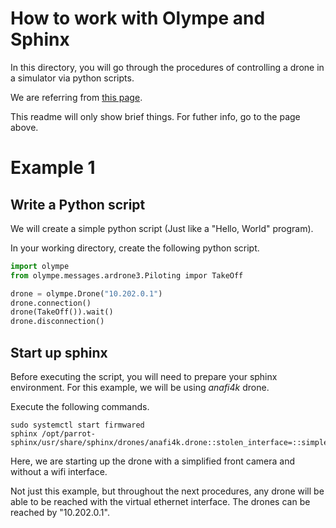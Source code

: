 # How to work with Olympe and Sphinx
In this directory, you will go through the procedures of controlling a drone in a simulator via python scripts.

We are referring from [this page](https://developer.parrot.com/docs/olympe/userguide.html).

This readme will only show brief things. For futher info, go to the page above.

# Example 1
## Write a Python script
We will create a simple python script (Just like a "Hello, World" program).

In your working directory, create the following python script.
```python
import olympe
from olympe.messages.ardrone3.Piloting impor TakeOff

drone = olympe.Drone("10.202.0.1")
drone.connection()
drone(TakeOff()).wait()
drone.disconnection()
```

## Start up sphinx
Before executing the script, you will need to prepare your sphinx environment. For this example, we will be using _anafi4k_ drone.

Execute the following commands.
```
sudo systemctl start firmwared
sphinx /opt/parrot-sphinx/usr/share/sphinx/drones/anafi4k.drone::stolen_interface=::simple_front_cam=true
```

Here, we are starting up the drone with a simplified front camera and without a wifi interface.

Not just this example, but throughout the next procedures, any drone will be able to be reached with the virtual ethernet interface. The drones can be reached by "10.202.0.1".
